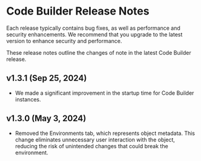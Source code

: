 # Code Builder Release Notes

Each release typically contains bug fixes, as well as performance and security enhancements. We recommend that you upgrade to the latest version to enhance security and performance.

These release notes outline the changes of note in the latest Code Builder release.

## v1.3.1 (Sep 25, 2024) 

- We made a significant improvement in the startup time for Code Builder instances.

## v1.3.0 (May 3, 2024) 

- Removed the Environments tab, which represents object metadata. This change eliminates unnecessary user interaction with the object, reducing the risk of unintended changes that could break the environment.
